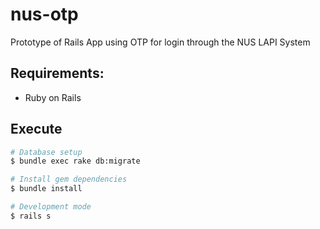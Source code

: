nus-otp
=======

Prototype of Rails App using OTP for login through the NUS LAPI System 

## Requirements:
- Ruby on Rails

## Execute 
```bash
# Database setup
$ bundle exec rake db:migrate

# Install gem dependencies
$ bundle install

# Development mode
$ rails s

